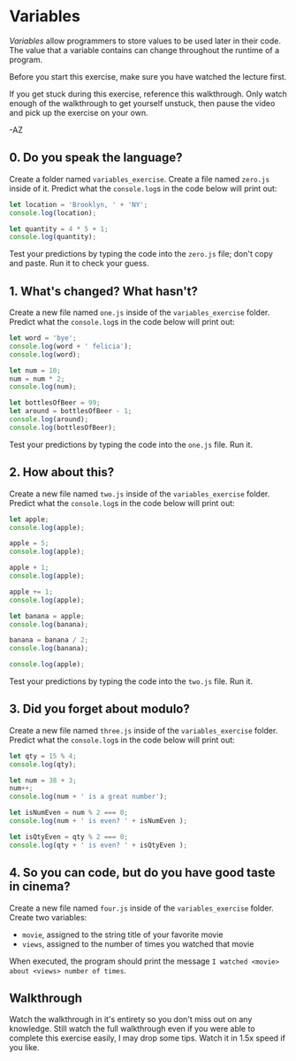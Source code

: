 # Variables

_Variables_ allow programmers to store values to be used later in their code. The value that a variable contains can
change throughout the runtime of a program.

Before you start this exercise, make sure you have watched the lecture first.

If you get stuck during this exercise, reference this walkthrough. Only watch enough of the walkthrough to get yourself
unstuck, then pause the video and pick up the exercise on your own.

-AZ

## 0. Do you speak the language?

Create a folder named `variables_exercise`. Create a file named `zero.js` inside of it. Predict what the `console.log`s
in the code below will print out:


```js
let location = 'Brooklyn, ' + 'NY';
console.log(location);

let quantity = 4 * 5 + 1;
console.log(quantity);
```

Test your predictions by typing the code into the `zero.js` file; don't copy and paste. Run it to check your guess.

## 1. What's changed? What hasn't?

Create a new file named `one.js` inside of the `variables_exercise` folder. Predict what the `console.log`s
in the code below will print out:

```js
let word = 'bye';
console.log(word + ' felicia');
console.log(word);

let num = 10; 
num = num * 2;
console.log(num);

let bottlesOfBeer = 99;
let around = bottlesOfBeer - 1;
console.log(around);
console.log(bottlesOfBeer);
```

Test your predictions by typing the code into the `one.js` file. Run it.

## 2. How about this?

Create a new file named `two.js` inside of the `variables_exercise` folder. Predict what the `console.log`s
in the code below will print out:

```js
let apple;
console.log(apple);

apple = 5;
console.log(apple);

apple + 1;
console.log(apple);

apple += 1;
console.log(apple);

let banana = apple;
console.log(banana);

banana = banana / 2;
console.log(banana);

console.log(apple);
```

Test your predictions by typing the code into the `two.js` file. Run it.

## 3. Did you forget about modulo?

Create a new file named `three.js` inside of the `variables_exercise` folder. Predict what the `console.log`s
in the code below will print out:

```js
let qty = 15 % 4;
console.log(qty);

let num = 38 + 3;
num++;
console.log(num + ' is a great number');

let isNumEven = num % 2 === 0;
console.log(num + ' is even? ' + isNumEven );

let isQtyEven = qty % 2 === 0;
console.log(qty + ' is even? ' + isQtyEven );
```

## 4. So you can code, but do you have good taste in cinema?

Create a new file named `four.js` inside of the `variables_exercise` folder. Create two variables:

* `movie`, assigned to the string title of your favorite movie
* `views`, assigned to the number of times you watched that movie

When executed, the program should print the message `I watched <movie> about <views> number of times`.

## Walkthrough

Watch the walkthrough in it's entirety so you don't miss out on any knowledge. Still watch the full walkthrough even if
you were able to complete this exercise easily, I may drop some tips. Watch it in 1.5x speed if you like.

